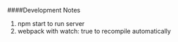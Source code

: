 ####Development Notes 
1. npm start to run server 
2. webpack with watch: true to recompile automatically




   